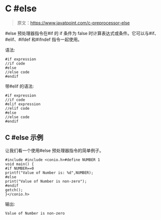# C #else

> 原文：<https://www.javatpoint.com/c-preprocessor-else>

#else 预处理器指令在#if 的 if 条件为 false 时计算表达式或条件。它可以与#if、#elif、#ifdef 和#ifndef 指令一起使用。

语法:

```
#if expression
//if code
#else
//else code
#endif

```

带#elif 的语法:

```
#if expression
//if code
#elif expression
//elif code
#else
//else code
#endif

```

## C #else 示例

让我们看一个使用#else 预处理器指令的简单例子。

```
#include #include <conio.h>#define NUMBER 1
void main() {
#if NUMBER==0
printf("Value of Number is: %d",NUMBER);
#else
print("Value of Number is non-zero");
#endif       
getch();
}</conio.h> 
```

输出:

```
Value of Number is non-zero

```